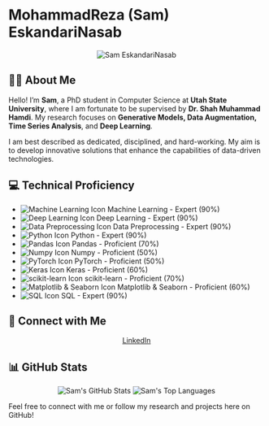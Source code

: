 # MohammadReza (Sam) EskandariNasab

<p align="center">
  <img src="https://github.com/samresume/samresume/blob/main/wallpaper.jpg" alt="Sam EskandariNasab">
</p>

## 👨‍🎓 About Me
Hello! I’m **Sam**, a PhD student in Computer Science at **Utah State University**, where I am fortunate to be supervised by **Dr. Shah Muhammad Hamdi**. My research focuses on **Generative Models, Data Augmentation, Time Series Analysis**, and **Deep Learning**.

I am best described as dedicated, disciplined, and hard-working. My aim is to develop innovative solutions that enhance the capabilities of data-driven technologies.

## 💻 Technical Proficiency
- <img src="https://img.shields.io/badge/Machine_Learning-Expert-blue" alt="Machine Learning Icon"> Machine Learning - Expert (90%)
- <img src="https://img.shields.io/badge/Deep_Learning-Expert-blue" alt="Deep Learning Icon"> Deep Learning - Expert (90%)
- <img src="https://img.shields.io/badge/Data_Preprocessing-Expert-blue" alt="Data Preprocessing Icon"> Data Preprocessing - Expert (90%)
- <img src="https://img.shields.io/badge/Python-Expert-blue" alt="Python Icon"> Python - Expert (90%)
- <img src="https://img.shields.io/badge/Pandas-Proficient-blue" alt="Pandas Icon"> Pandas - Proficient (70%)
- <img src="https://img.shields.io/badge/Numpy-Proficient-blue" alt="Numpy Icon"> Numpy - Proficient (50%)
- <img src="https://img.shields.io/badge/PyTorch-Proficient-blue" alt="PyTorch Icon"> PyTorch - Proficient (50%)
- <img src="https://img.shields.io/badge/Keras-Proficient-blue" alt="Keras Icon"> Keras - Proficient (60%)
- <img src="https://img.shields.io/badge/scikit_learn-Proficient-blue" alt="scikit-learn Icon"> scikit-learn - Proficient (70%)
- <img src="https://img.shields.io/badge/Matplotlib_%26_Seaborn-Proficient-blue" alt="Matplotlib & Seaborn Icon"> Matplotlib & Seaborn - Proficient (60%)
- <img src="https://img.shields.io/badge/SQL-Expert-blue" alt="SQL Icon"> SQL - Expert (90%)

## 🔗 Connect with Me
<p align="center">
  <a href="https://linkedin.com/in/samresume">LinkedIn</a>
</p>

## 📊 GitHub Stats
<p align="center">
  <img src="https://github-readme-stats.vercel.app/api?username=samresume&show_icons=true&theme=light" alt="Sam's GitHub Stats">
  <img src="https://github-readme-stats.vercel.app/api/top-langs/?username=samresume&layout=compact&theme=light" alt="Sam's Top Languages">
</p>

Feel free to connect with me or follow my research and projects here on GitHub!
